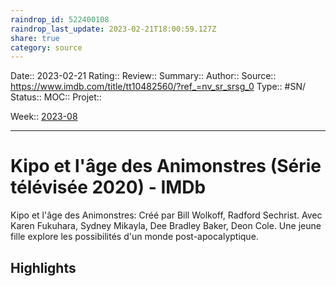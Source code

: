 ```yaml
---
raindrop_id: 522400108
raindrop_last_update: 2023-02-21T18:00:59.127Z
share: true
category: source
---
```


Date:: 2023-02-21
Rating::
Review:: 
Summary:: 
Author::
Source:: https://www.imdb.com/title/tt10482560/?ref_=nv_sr_srsg_0
Type:: #SN/
Status:: 
MOC::
Projet:: 

Week:: [2023-08](2023-08.md)

***
# Kipo et l'âge des Animonstres (Série télévisée 2020) - IMDb

Kipo et l'âge des Animonstres: Créé par Bill Wolkoff, Radford Sechrist. Avec Karen Fukuhara, Sydney Mikayla, Dee Bradley Baker, Deon Cole. Une jeune fille explore les possibilités d'un monde post-apocalyptique.

## Highlights

